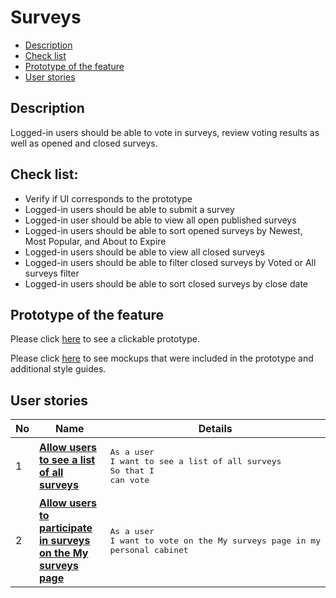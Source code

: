 # Surveys

- [Description](#description)
- [Check list](#check-list)
- [Prototype of the feature](#prototype-of-the-feature)
- [User stories](#user-stories)

## Description

Logged-in users should be able to vote in surveys, review voting results as well as opened and closed surveys.

## Check list:

  - Verify if UI corresponds to the prototype
  - Logged-in users should be able to submit a survey 
  - Logged-in user should be able to view all open published surveys
  - Logged-in users should be able to sort opened surveys by Newest, Most Popular, and About to Expire
  - Logged-in users should be able to view all closed surveys
  - Logged-in users should be able to filter closed surveys by Voted or All surveys filter
  - Logged-in users should be able to sort closed surveys by close date

## Prototype of the feature

Please click [here](https://www.figma.com/proto/JVDTph8VY9Ye7kz8BTDxhJ/1-Sports-Hub-General-Prototype?page-id=0%3A5852&node-id=0%3A7481&viewport=-1637%2C-969%2C0.37520089745521545&scaling=scale-down) to see a clickable prototype.

Please click [here](https://www.figma.com/file/egXgh8BYD7Xaa0JeMNhv9R/Manage-advertisements?node-id=0%3A1075) to see mockups that were included in the prototype and additional style guides.

## User stories

No           |      Name     |   Details
------------ | ------------- | -------------
1 |[**Allow users to see a list of all surveys**](/products/sports_hub_portal/mobile_application_features/surveys/user_stories/my_surveys_for_user)|<pre>As a user<br>I want to see a list of all surveys<br>So that I can vote</pre>
2 |[**Allow users to participate in surveys on the My surveys page**](/products/sports_hub_portal/mobile_application_features/surveys/user_stories/form_for_voting)|<pre>As a user</br>I want to vote on the My surveys page in my personal cabinet</pre>
